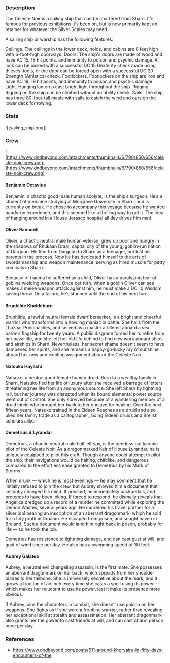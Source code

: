 
### Description

The Celeste Noir is a sailing ship that can be chartered from Sharn. It's famous for previous exhibitions it's been on, but is now primarily kept on retainer for whatever the Silver Scales may need.

A sailing ship or warship has the following features:

Ceilings. The ceilings in the lower deck, holds, and cabins are 8 feet high with 6-foot-high doorways.
Doors. The ship's doors are made of wood and have AC 15. 18 hit points. and immunity to poison and psychic damage. A lock can be picked with a successful DC 15 Dexterity check made using thieves' tools, or the door can be forced open with a successful DC 20 Strength
(Athletics) check.
Footlockers. Footlockers on the ship are iron and have
AC 19, 18 hit points, and immunity to poison and psychic
damage.
Light. Hanging lanterns cast bright light throughout
the ship.
Rigging. Rigging on the ship can be climbed without an
ability check.
Sails. The ship has three 80-foot-tall masts with sails to
catch the wind and oars on the lower deck for rowing.

### Stats

![[sailing_ship.png]]

### Crew

![https://www.dndbeyond.com/attachments/thumbnails/6/790/850/656/celeste-noir-crew.png](https://www.dndbeyond.com/attachments/thumbnails/6/790/850/656/celeste-noir-crew.png)

#### Benjamin Octavius
Benjamin, a chaotic good male human acolyte, is the ship’s surgeon. He’s a student of medicine studying at Morgrave University in Sharn, and is currently on break. He chose to accompany this voyage because he wanted hands-on experience, and this seemed like a thrilling way to get it. The idea of hanging around in a House Jorasco hospital all day drives him mad.

#### Oliver Ramorell
Oliver, a chaotic neutral male human veteran, grew up poor and hungry in the shadows of Rhukaan Draal, capital city of the young, goblin-run nation of Darguun. He fled from Darguun to Sharn as a teenager, but lost his parents in the process. Now he has dedicated himself to the arts of swordsmanship and weapon maintenance, serving as hired muscle for petty criminals in Sharn.

Because of trauma he suffered as a child, Oliver has a paralyzing fear of goblins wielding weapons. Once per turn, when a goblin Oliver can see makes a melee weapon attack against him, he must make a DC 10 Wisdom saving throw. On a failure, he’s stunned until the end of his next turn.

#### Brunhilde Kheldeburn
Brunhilde, a lawful neutral female dwarf berserker, is a bright and cheerful warrior who transforms into a howling maniac in battle. She hails from the Lhazaar Principalities, and served as a master artillerist aboard a sea baron’s flagship for twenty years. A public disgrace forced her to retire from her naval life, and she left her old life behind to find new work aboard ships and airships in Sharn. Nevertheless, her secret shame doesn’t seem to have dampened her spirits, and she remains a happy-go-lucky ray of sunshine aboard her new and exciting assignment aboard the Celeste Noir.

#### Natsuko Hayashi
Natsuko, a neutral good female human druid. Born to a wealthy family in Sharn, Natsuko fled her life of luxury after she received a barrage of letters threatening her life from an anonymous source. She left Sharn by lightning rail, but her journey was disrupted when its bound elemental power source went out of control. She only survived because of a wandering member of a druid circle who brought her back to her enclave for healing. Over the next fifteen years, Natsuko trained in the Eldeen Reaches as a druid and also plied her family trade as a cartographer, aiding Eldeen druids and Brelish scholars alike.

#### Demetrius d’Lyrandar
Demetrius, a chaotic neutral male half-elf spy, is the peerless but laconic pilot of the Celeste Noir. As a dragonmarked heir of House Lyrandar, he is uniquely equipped to pilot this craft. Though anyone could attempt to pilot the ship, their navigations would be halting, childlike, and dangerous compared to the effortless ease granted to Demetrius by his Mark of Storms.

When drunk — which he is most evenings — he may comment that he initially refused to join the crew, but Aubrey showed him a document that instantly changed his mind. If pressed, he immediately backpedals, and pretends to have been joking. If forced to respond, he dismally reveals that Angelica dredged up a record of a murder he committed while exploring the Demon Wastes, several years ago. He murdered his travel partner for a silver idol bearing an inscription of an aberrant dragonmark, which he sold for a tidy profit in Droaam. He escaped from prison, and sought haven in Breland. Such a document would land him right back in prison, probably for life — so he took the job.

Demetrius has resistance to lightning damage, and can cast gust at will, and gust of wind once per day. He also has a swimming speed of 30 feet.

#### Aubrey Galatea
Aubrey, a neutral evil changeling assassin, is the first mate. She possesses an aberrant dragonmark on her back, which spreads from her shoulder blades to her tailbone. She is immensely secretive about the mark, and it grows a fraction of an inch every time she casts a spell using its power — which makes her reluctant to use its power, lest it make its presence more obvious.

If Aubrey joins the characters in combat, she doesn’t use poison on her weapons. She fights as if she were a frontline warrior, rather than revealing her exceptional skill at stealth and assassination. Her aberrant dragonmark also grants her the power to cast friends at will, and can cast charm person once per day.

### References

* https://www.dndbeyond.com/posts/611-around-khorvaire-in-fifty-days-encounters-of-the
